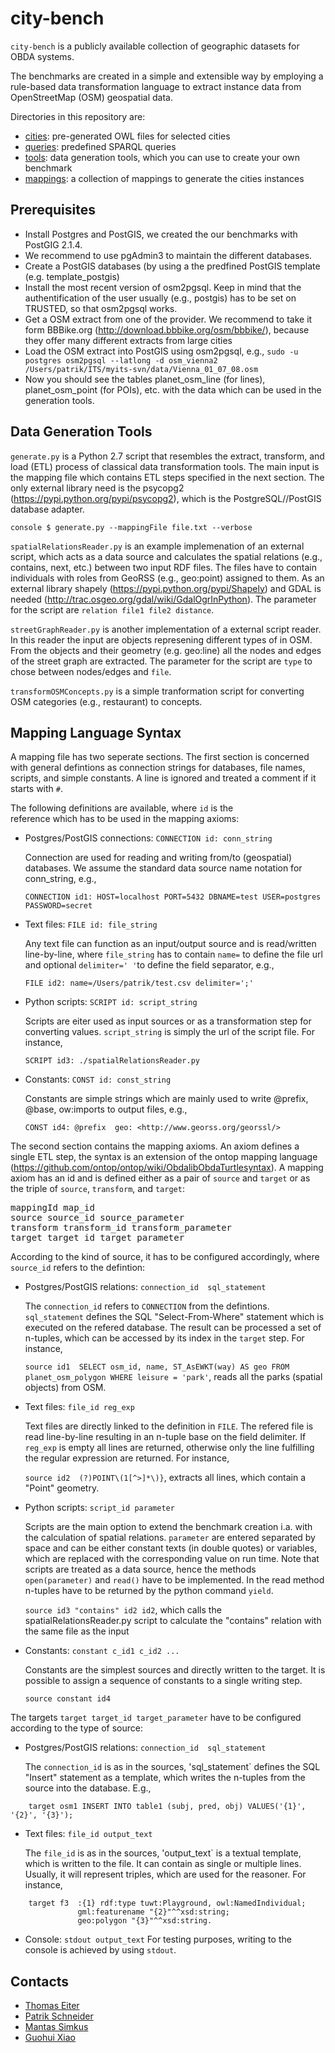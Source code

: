 city-bench
==========

`city-bench` is a publicly available collection of geographic datasets for OBDA systems.

The benchmarks are created in a simple and extensible way by
employing a rule-based data transformation language to extract
instance data from OpenStreetMap (OSM) geospatial data.

Directories in this repository are:

* [cities](cities): pre-generated OWL files for selected cities
* [queries](queries): predefined SPARQL queries
* [tools](tools): data generation tools, which you can use to create your own benchmark
* [mappings](mappings): a collection of mappings to generate the cities instances 


Prerequisites
---------------------

- Install Postgres and PostGIS, we created the our benchmarks with PostGIG 2.1.4.
- We recommend to use pgAdmin3 to maintain the different databases.
- Create a PostGIS databases (by using a the predfined PostGIS template (e.g. template_postgis)
- Install the most recent version of osm2pgsql. Keep in mind that the authentification of the user
  usually (e.g., postgis) has to be set on TRUSTED, so that osm2pgsql works.
- Get a OSM extract from one of the provider. We recommend to take it form 
 BBBike.org (http://download.bbbike.org/osm/bbbike/), because they offer many different extracts 
from large cities
- Load the OSM extract into PostGIS using osm2pgsql, e.g.,
`sudo -u postgres osm2pgsql --latlong -d osm_vienna2 /Users/patrik/ITS/myits-svn/data/Vienna_01_07_08.osm`
- Now you should see the tables planet_osm_line (for lines), planet_osm_point (for POIs), etc. with the 
  data which can be used in the generation tools.




Data Generation Tools
---------------------

`generate.py` is a Python 2.7 script that resembles the extract,
transform, and load (ETL) process of classical data transformation
tools. The main input is the mapping file which contains ETL steps
specified in the next section. The only external library need is the
psycopg2 (https://pypi.python.org/pypi/psycopg2), which is the
PostgreSQL//PostGIS database adapter.

```console $ generate.py --mappingFile file.txt --verbose ```

`spatialRelationsReader.py` is an example implemenation of an external
script, which acts as a data source and calculates the spatial
relations (e.g., contains, next, etc.) between two input RDF files.
The files have to contain individuals with roles from GeoRSS (e.g.,
geo:point) assigned to them. As an external library shapely
(https://pypi.python.org/pypi/Shapely) and GDAL is needed
(http://trac.osgeo.org/gdal/wiki/GdalOgrInPython). The parameter 
for the script are `relation file1 file2 distance`.

`streetGraphReader.py` is another implementation of a  external script
reader. In this reader the input are objects  represening different types of in OSM.
From the objects and their geometry (e.g. geo:line) all the nodes and 
edges of the street graph are extracted. The parameter 
for the script are `type` to chose between nodes/edges and `file`.


`transformOSMConcepts.py` is a simple tranformation script for 
converting OSM categories (e.g., restaurant) to concepts.

Mapping Language Syntax
-----------------------

A mapping file has two seperate sections. The first section is 
concerned with general defintions as connection strings 
for databases, file names, scripts, and simple constants. 
A line is ignored and treated a comment if it starts with `#`.

The following definitions are available, where `id` is the  
reference which has to be used in the mapping axioms:

* Postgres/PostGIS connections: `CONNECTION id: conn_string`

   Connection are used for reading and writing from/to (geospatial) databases. We assume the standard data source name notation for conn_string, e.g.,
   
   `CONNECTION id1: HOST=localhost PORT=5432 DBNAME=test USER=postgres PASSWORD=secret`

* Text files: `FILE id: file_string`

   Any text file can function as an input/output source and is read/written line-by-line, where `file_string` has to contain `name=` to define the file url and optional `delimiter=' '`to define the field separator, e.g.,
   
   `FILE id2: name=/Users/patrik/test.csv delimiter=';'`
   

* Python scripts: `SCRIPT id: script_string`
 
   Scripts are eiter used as input sources or as a transformation step for converting values. `script_string` is simply the url of the script file. For instance, 

   `SCRIPT id3: ./spatialRelationsReader.py`

* Constants: `CONST id: const_string`

   Constants are simple strings which are mainly used to write @prefix, @base, ow:imports to output files, e.g.,
   
   `CONST id4: @prefix  geo: <http://www.georss.org/georssl/>`


The second section contains the mapping axioms. An axiom defines a 
single ETL step, the syntax is an extension of the ontop mapping language 
(https://github.com/ontop/ontop/wiki/ObdalibObdaTurtlesyntax).
A mapping axiom has an id and is defined either as a pair of `source` and `target`
or as the triple of `source`, `transform`, and `target`:

<pre>
mappingId map_id
source source_id source_parameter
transform transform_id transform_parameter
target target_id target_parameter
</pre>

According to the kind of source, it has to be configured accordingly, where 
 `source_id` refers to the defintion:

* Postgres/PostGIS relations: `connection_id  sql_statement`

   The `connection_id` refers to `CONNECTION` from the defintions. 
`sql_statement` defines the SQL "Select-From-Where" statement which is
executed on the refered database.  The result can be processed a set
of n-tuples, which can be accessed by its index in the `target` step. For instance, 

   `source id1  SELECT osm_id, name, ST_AsEWKT(way) AS geo FROM planet_osm_polygon WHERE leisure = 'park'`, reads all the parks (spatial objects) from OSM.


* Text files: `file_id reg_exp`

   Text files are directly linked to the definition in `FILE`. The refered file is read line-by-line resulting in an n-tuple base on the field delimiter. If `reg_exp` is empty all lines are returned, otherwise only the line fulfilling the regular expression are returned. For instance, 
   
   `source id2  (?)POINT\(1[^>]*\)}`, extracts all lines, which contain a "Point" geometry.

* Python scripts:  `script_id parameter`

    Scripts are the main option to extend the benchmark creation i.a. with the calculation of spatial relations. `parameter` are entered separated by space and can be either constant texts (in double quotes) or variables, which are replaced with the corresponding value on run time. Note that scripts are treated as a data source, hence the methods `open(parameter)` and `read()` have to be implemented.  In the read method n-tuples have to be returned by the python command `yield`.

   `source id3 "contains" id2 id2`, which calls the spatialRelationsReader.py script to calculate the "contains" relation with the same file as the input

* Constants: `constant c_id1 c_id2 ...`

    Constants are the simplest sources and directly written to the target. It is possible to assign a sequence of constants to a single writing step.

   `source constant id4`
   
The targets `target target_id target_parameter` have to be configured according to the type 
of source:

* Postgres/PostGIS relations: `connection_id  sql_statement`

   The `connection_id` is as in the sources, 'sql_statement` defines the SQL "Insert" statement as 
a template, which writes the n-tuples from the source into the database. E.g.,

``` 
    target osm1 INSERT INTO table1 (subj, pred, obj) VALUES('{1}', '{2}', '{3}');
```

* Text files: `file_id output_text`

   The `file_id` is as in the sources, 'output_text` is a textual template, which is written to the file. It can contain as single or multiple lines.  Usually, it will represent triples, which are used for the reasoner. For instance, 

``` 
    target f3  :{1} rdf:type tuwt:Playground, owl:NamedIndividual;
               gml:featurename "{2}"^^xsd:string; 
               geo:polygon "{3}"^^xsd:string.
```

* Console: `stdout output_text`
   For testing purposes, writing to the console is achieved by using `stdout`.



Contacts
--------
* [Thomas Eiter](http://www.kr.tuwien.ac.at/staff/eiter/)
* [Patrik Schneider](http://www.kr.tuwien.ac.at/staff/patrik/)
* [Mantas Simkus](http://www.dbai.tuwien.ac.at/staff/simkus/)
* [Guohui Xiao](http://www.ghxiao.org)
